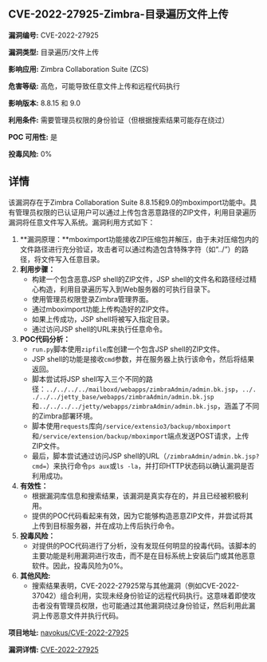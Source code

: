 ## CVE-2022-27925-Zimbra-目录遍历文件上传

**漏洞编号:** CVE-2022-27925

**漏洞类型:** 目录遍历/文件上传

**影响应用:** Zimbra Collaboration Suite (ZCS)

**危害等级:** 高危，可能导致任意文件上传和远程代码执行

**影响版本:** 8.8.15 和 9.0

**利用条件:** 需要管理员权限的身份验证（但根据搜索结果可能存在绕过）

**POC 可用性:** 是

**投毒风险:** 0%

## 详情

该漏洞存在于Zimbra Collaboration Suite 8.8.15和9.0的mboximport功能中。具有管理员权限的已认证用户可以通过上传包含恶意路径的ZIP文件，利用目录遍历漏洞将任意文件写入系统。漏洞利用方式如下：

1.  **漏洞原理：**mboximport功能接收ZIP压缩包并解压，由于未对压缩包内的文件路径进行充分验证，攻击者可以通过构造包含特殊字符（如“../”）的路径，将文件写入任意目录。
2.  **利用步骤：**
    *   构建一个包含恶意JSP shell的ZIP文件，JSP shell的文件名和路径经过精心构造，利用目录遍历写入到Web服务器的可执行目录下。
    *   使用管理员权限登录Zimbra管理界面。
    *   通过mboximport功能上传构造好的ZIP文件。
    *   如果上传成功，JSP shell将被写入指定目录。
    *   通过访问JSP shell的URL来执行任意命令。
3.  **POC代码分析：**
    *   `run.py`脚本使用`zipfile`库创建一个包含JSP shell的ZIP文件。
    *   JSP shell的功能是接收`cmd`参数，并在服务器上执行该命令，然后将结果返回。
    *   脚本尝试将JSP shell写入三个不同的路径：`../../../../mailboxd/webapps/zimbraAdmin/admin.bk.jsp`，`../../../../jetty_base/webapps/zimbraAdmin/admin.bk.jsp`和`../../../../jetty/webapps/zimbraAdmin/admin.bk.jsp`，涵盖了不同的Zimbra部署环境。
    *   脚本使用`requests`库向`/service/extensio3/backup/mboximport`和`/service/extension/backup/mboximport`端点发送POST请求，上传ZIP文件。
    *   最后，脚本尝试通过访问JSP shell的URL（`/zimbraAdmin/admin.bk.jsp?cmd=`）来执行命令`ps aux`或`ls -la`，并打印HTTP状态码以确认漏洞是否利用成功。
4.  **有效性：**
    *   根据漏洞库信息和搜索结果，该漏洞是真实存在的，并且已经被积极利用。
    *   提供的POC代码看起来有效，因为它能够构造恶意ZIP文件，并尝试将其上传到目标服务器，并在成功上传后执行命令。
5.  **投毒风险：**
    *   对提供的POC代码进行了分析，没有发现任何明显的投毒代码。该脚本的主要功能是利用漏洞进行攻击，而不是在目标系统上安装后门或其他恶意软件。因此，投毒风险为0%。
6.  **其他风险:**
    *  搜索结果表明，CVE-2022-27925常与其他漏洞（例如CVE-2022-37042）组合利用，实现未经身份验证的远程代码执行。这意味着即使攻击者没有管理员权限，也可能通过其他漏洞绕过身份验证，然后利用此漏洞上传恶意文件并执行代码。

**项目地址:** [navokus/CVE-2022-27925](https://github.com/navokus/CVE-2022-27925)

**漏洞详情:** [CVE-2022-27925](https://nvd.nist.gov/vuln/detail/CVE-2022-27925)